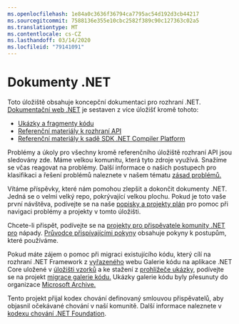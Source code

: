 ```yaml
---
ms.openlocfilehash: 1e84a0c3636f36794ca7795ac54d192d3cb44217
ms.sourcegitcommit: 7588136e355e10cbc2582f389c90c127363c02a5
ms.translationtype: MT
ms.contentlocale: cs-CZ
ms.lasthandoff: 03/14/2020
ms.locfileid: "79141091"
---
```

# <a name="net-docs"></a>Dokumenty .NET

Toto úložiště obsahuje koncepční dokumentaci pro rozhraní .NET. [Dokumentační web .NET](https://docs.microsoft.com/dotnet) je sestaven z více úložišť kromě tohoto:

- [Ukázky a fragmenty kódu](https://github.com/dotnet/samples)
- [Referenční materiály k rozhraní API](https://github.com/dotnet/dotnet-api-docs)
- [Referenční materiály k sadě SDK .NET Compiler Platform](https://github.com/dotnet/roslyn-api-docs)

Problémy a úkoly pro všechny kromě referenčního úložiště rozhraní API jsou sledovány zde. Máme velkou komunitu, která tyto zdroje využívá. Snažíme se včas reagovat na problémy. Další informace o našich postupech pro klasifikaci a řešení problémů naleznete v našem tématu [zásad problémů.](issues-policy.md)

Vítáme příspěvky, které nám pomohou zlepšit a dokončit dokumenty .NET. Jedná se o velmi velký repo, pokrývající velkou plochu. Pokud je toto vaše první návštěva, podívejte se na naše [popisky a projekty plán](styleguide/labels-projects.md) pro pomoc při navigaci problémy a projekty v tomto úložišti.

Chcete-li přispět, podívejte se na [projekty pro přispěvatele komunity .NET pro](https://github.com/dotnet/docs/projects/35) nápady. [Průvodce přispívajícími pokyny](CONTRIBUTING.md) obsahuje pokyny k postupům, které používáme.

Pokud máte zájem o pomoc při migraci existujícího kódu, který cílí na rozhraní .NET Framework z [vyřazeného](https://docs.microsoft.com/teamblog/msdn-code-gallery-retired) webu Galerie kódu na aplikace .NET Core uložené v [úložišti vzorků](https://github.com/dotnet/samples) a ke stažení z [prohlížeče ukázky](https://docs.microsoft.com/samples/browse), podívejte se na projekt [migrace galerie kódu.](https://github.com/dotnet/docs/projects/88) Ukázky galerie kódu byly přesunuty do organizace [Microsoft Archive.](https://github.com/microsoftarchive?q=msdn-code-gallery)

Tento projekt přijal kodex chování definovaný smlouvou přispěvatelů, aby objasnil očekávané chování v naší komunitě.
Další informace naleznete v [kodexu chování .NET Foundation](https://dotnetfoundation.org/code-of-conduct).
